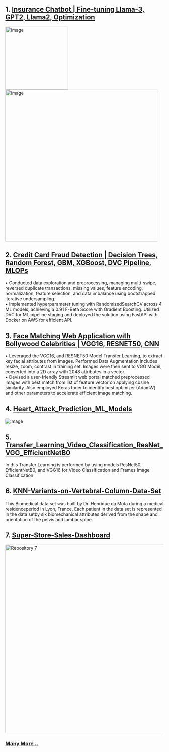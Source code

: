 <!-- Header Logo 
<div align="center">
    <img src="https://example.com/animated-logo.gif" alt="Rotating Logo" width="200">
    <h3 style="font-size: 36px;">Welcome to My GitHub Profile!</h3>
</div>
-->

<!-- Pinned Repositories -->
## 1. [Insurance Chatbot | Fine-tuning Llama-3, GPT2, Llama2, Optimization](https://github.com/raj-maharajwala/Insurance-Chatbot-Fine-tuning-GPT2-Llama2)
    
   <a href="https://huggingface.co/Raj-Maharajwala/OpenInsuranceLLM-Llama3-8B-GGUF" target="_blank"><img width="200" alt="image" src="https://github.com/user-attachments/assets/88584c1d-a616-45dc-af4f-242a05ee3c0f"></a>
   <img width="484" alt="image" src="https://github.com/user-attachments/assets/cb1aa516-59bf-4fc8-abd2-af474a53d580">
   <!--<img src="https://github.com/raj-maharajwala/Insurance-Chatbot-Fine-tuning-GPT2-Llama2/blob/main/video/InsuranceGPT_big.gif" alt="Repository 1" width="684">-->

## 2. [Credit Card Fraud Detection | Decision Trees, Random Forest, GBM, XGBoost, DVC Pipeline, MLOPs](https://github.com/raj-maharajwala/mlops-credit-card-fraud-detection-end-to-end)
   •	Conducted data exploration and preprocessing, managing multi-swipe, reversed duplicate transactions, missing values, feature encoding, normalization, feature selection, and data imbalance using bootstrapped iterative undersampling.<br>
•	Implemented hyperparameter tuning with RandomizedSearchCV across 4 ML models, achieving a 0.91 F-Beta Score with Gradient Boosting. Utilized DVC for ML pipeline staging and deployed the solution using FastAPI with Docker on AWS for efficient API. 

## 3. [Face Matching Web Application with Bollywood Celebrities | VGG16, RESNET50, CNN](https://github.com/raj-maharajwala/Celebrities-Face-Matching-Web-Application)
   • Leveraged the VGG16, and RESNET50 Model Transfer Learning, to extract key facial attributes from images. Performed Data Augmentation includes resize, zoom, contrast in training set. Images were then sent to VGG Model, converted into a 2D array with 2048 attributes in a vector.<br>
• Devised a user-friendly Streamlit web portal matched preprocessed images with best match from list of feature vector on applying cosine similarity. Also employed Keras tuner to identify best optimizer (AdamW) and other parameters to accelerate efficient image matching.

## 4. [Heart_Attack_Prediction_ML_Models](https://github.com/raj-maharajwala/Heart_Attack_Prediction_ML_Models)

   ![image](https://github.com/raj-maharajwala/raj-maharajwala/assets/95955903/8da84a70-c4b0-4842-86d9-81f7261bdc3d)


## 5. [Transfer_Learning_Video_Classification_ResNet_VGG_EfficientNetB0](https://github.com/raj-maharajwala/Transfer_Learning_Video_Classification_ResNet_VGG_EfficientNetB0)
  In this Transfer Learning is performed by using models ResNet50, EfficientNetB0, and VGG16 for Video Classification and Frames Image Classification


## 6. [KNN-Variants-on-Vertebral-Column-Data-Set](https://github.com/raj-maharajwala/KNN-Variants-on-Vertebral-Column-Data-Set)
   This Biomedical data set was built by Dr. Henrique da Mota during a medical residenceperiod in Lyon, France. Each patient in the data set is represented in the data setby six biomechanical attributes derived from the shape and orientation of the pelvis and lumbar spine.

## 7. [Super-Store-Sales-Dashboard](https://github.com/raj-maharajwala/Super-Store-Sales-Dashboard)
   <img src="https://github.com/raj-maharajwala/raj-maharajwala/assets/95955903/650887b5-12cf-4106-9a24-a4838083a780" alt="Repository 7" width="600">

### [Many More ..](https://github.com/raj-maharajwala?tab=repositories)

